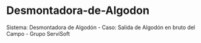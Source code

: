 # Desmontadora-de-Algodon
Sistema: Desmontadora de Algodón - Caso: Salida de Algodón en bruto del Campo - Grupo ServiSoft
